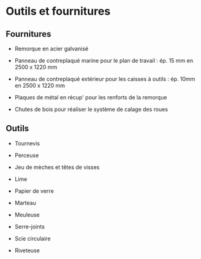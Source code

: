 # Outils et fournitures

## Fournitures
- Remorque en acier galvanisé

- Panneau de contreplaqué marine pour le plan de travail : ép. 15 mm en 2500 x 1220 mm

- Panneau de contreplaqué extérieur pour les caisses à outils : ép. 10mm en 2500 x 1220 mm

- Plaques de métal en récup' pour les renforts de la remorque

- Chutes de bois pour réaliser le système de calage des roues


## Outils
- Tournevis

- Perceuse

- Jeu de mèches et têtes de visses

- Lime

- Papier de verre

- Marteau

- Meuleuse

- Serre-joints

- Scie circulaire

- Riveteuse